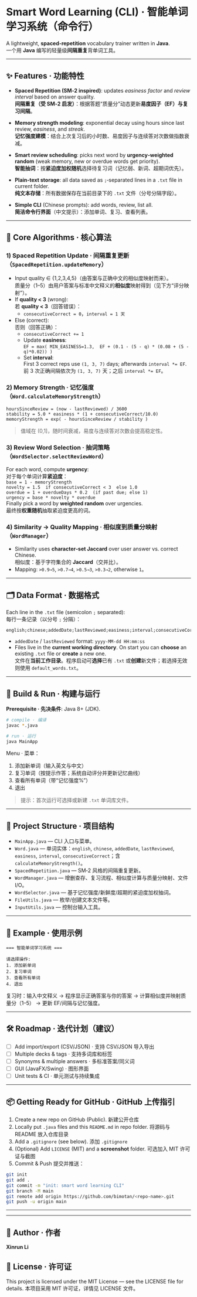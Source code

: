 # Smart Word Learning (CLI) · 智能单词学习系统（命令行）

A lightweight, **spaced‑repetition** vocabulary trainer written in **Java**.  
一个用 **Java** 编写的轻量级**间隔重复**背单词工具。

---

## ✨ Features · 功能特性

- **Spaced Repetition (SM‑2 inspired)**: updates *easiness factor* and *review interval* based on answer quality.  
  **间隔重复（受 SM‑2 启发）**：根据答题“质量分”动态更新**易度因子（EF）**与**复习间隔**。

- **Memory strength modeling**: exponential decay using hours since last review, *easiness*, and *streak*.  
  **记忆强度建模**：结合上次复习后的小时数、易度因子与连续答对次数做指数衰减。

- **Smart review scheduling**: picks next word by **urgency‑weighted random** (weak memory, new or overdue words get priority).  
  **智能抽词**：按**紧迫度加权随机**选择待复习词（记忆弱、新词、超期词优先）。

- **Plain‑text storage**: all data saved as `;`‑separated lines in a `.txt` file in current folder.  
  **纯文本存储**：所有数据保存在当前目录下的 `.txt` 文件（分号分隔字段）。

- **Simple CLI** (Chinese prompts): add words, review, list all.  
  **简洁命令行界面**（中文提示）：添加单词、复习、查看列表。

---

## 🧠 Core Algorithms · 核心算法

### 1) Spaced Repetition Update · 间隔重复更新（`SpacedRepetition.updateMemory`）
- Input quality ∈ {1,2,3,4,5}（由答案与正确中文的相似度映射而来）。  
  质量分（1–5）由用户答案与标准中文释义的**相似度**映射得到（见下方“评分映射”）。
- If **quality < 3** (wrong):  
  若 **quality < 3**（回答错误）：
  - `consecutiveCorrect = 0`，`interval = 1 天`
- Else (correct):  
  否则（回答正确）：
  - `consecutiveCorrect += 1`
  - Update **easiness**:  
    `EF = max( MIN_EASINESS=1.3,  EF + (0.1 - (5 - q) * (0.08 + (5 - q)*0.02)) )`
  - Set **interval**:  
    First 3 correct reps use `(1, 3, 7)` days; afterwards `interval *= EF`.  
    前 3 次正确间隔依次为 `(1, 3, 7)` 天；之后 `interval *= EF`。

### 2) Memory Strength · 记忆强度（`Word.calculateMemoryStrength`）
`hoursSinceReview = (now - lastReviewed) / 3600`  
`stability = 5.0 * easiness * (1 + consecutiveCorrect/10.0)`  
`memoryStrength = exp( - hoursSinceReview / stability )`  
> 值域在 (0,1]，随时间衰减，易度与连续答对次数会提高稳定性。

### 3) Review Word Selection · 抽词策略（`WordSelector.selectReviewWord`）
For each word, compute **urgency**:  
对于每个单词计算**紧迫度**：  
`base = 1 - memoryStrength`  
`novelty = 1.5  if consecutiveCorrect < 3  else 1.0`  
`overdue = 1 + overdueDays * 0.2  (if past due; else 1)`  
`urgency = base * novelty * overdue`  
Finally pick a word by **weighted random** over urgencies.  
最终按**权重随机**抽取紧迫度更高的词。

### 4) Similarity → Quality Mapping · 相似度到质量分映射（`WordManager`）
- Similarity uses **character‑set Jaccard** over user answer vs. correct Chinese.  
  相似度：基于字符集合的 **Jaccard**（交并比）。
- Mapping: `>0.9→5`, `>0.7→4`, `>0.5→3`, `>0.3→2`, otherwise `1`。

---

## 🗂 Data Format · 数据格式

Each line in the `.txt` file (semicolon `;` separated):  
每行一条记录（以分号 `;` 分隔）：

```
english;chinese;addedDate;lastReviewed;easiness;interval;consecutiveCorrect
```

- `addedDate` / `lastReviewed` format: `yyyy-MM-dd HH:mm:ss`  
- Files live in the **current working directory**. On start you can **choose** an existing `.txt` file or **create** a new one.  
  文件在**当前工作目录**。程序启动可**选择**已有 `.txt` 或**创建**新文件；若选择无效则使用 `default_words.txt`。

---

## 🚀 Build & Run · 构建与运行

**Prerequisite · 先决条件**: Java 8+ (JDK).

```bash
# compile · 编译
javac *.java

# run · 运行
java MainApp
```

Menu · 菜单：  
1) 添加新单词（输入英文与中文）  
2) 复习单词（按提示作答；系统自动评分并更新记忆曲线）  
3) 查看所有单词（带“记忆强度%”）  
4) 退出

> 提示：首次运行可选择或新建 `.txt` 单词库文件。

---

## 🧩 Project Structure · 项目结构

- `MainApp.java` — CLI 入口与菜单。  
- `Word.java` — 单词实体：`english`, `chinese`, `addedDate`, `lastReviewed`, `easiness`, `interval`, `consecutiveCorrect`；含 `calculateMemoryStrength()`。
- `SpacedRepetition.java` — SM‑2 风格的间隔重复更新。  
- `WordManager.java` — 增删查存、复习流程、相似度计算与质量分映射、文件 I/O。  
- `WordSelector.java` — 基于记忆强度/新鲜度/超期的紧迫度加权抽词。  
- `FileUtils.java` — 枚举/创建文本文件等。  
- `InputUtils.java` — 控制台输入工具。

---

## 📝 Example · 使用示例

```
=== 智能单词学习系统 ===

请选择操作:
1. 添加新单词
2. 复习单词
3. 查看所有单词
4. 退出
```

复习时：输入中文释义 → 程序显示正确答案与你的答案 → 计算相似度并映射质量分（1–5） → 更新 EF/间隔与记忆强度。

---

## 🛠 Roadmap · 迭代计划（建议）

- [ ] Add import/export (CSV/JSON) · 支持 CSV/JSON 导入导出  
- [ ] Multiple decks & tags · 支持多词库和标签  
- [ ] Synonyms & multiple answers · 多标准答案/同义词  
- [ ] GUI (JavaFX/Swing) · 图形界面  
- [ ] Unit tests & CI · 单元测试与持续集成

---

## 📦 Getting Ready for GitHub · GitHub 上传指引

1. Create a new repo on GitHub (Public). 新建公开仓库  
2. Locally put `.java` files and this `README.md` in repo folder. 将源码与 README 放入仓库目录  
3. Add a `.gitignore` (see below). 添加 `.gitignore`  
4. (Optional) Add `LICENSE` (MIT) and a **screenshot** folder. 可选加入 MIT 许可证与截图  
5. Commit & Push 提交并推送：

```bash
git init
git add .
git commit -m "init: smart word learning CLI"
git branch -M main
git remote add origin https://github.com/bimotan/<repo-name>.git
git push -u origin main
```

---


---

## 👤 Author · 作者
**Xinrun Li**

## 📄 License · 许可证
This project is licensed under the MIT License — see the LICENSE file for details.
本项目采用 MIT 许可证，详情见 LICENSE 文件。
